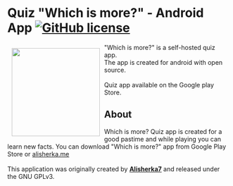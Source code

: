 # Quiz "Which is more?" - Android App <a href="https://github.com/Alisherka7/android_quiz_app/blob/master/LICENSE"><img alt="GitHub license" src="https://img.shields.io/github/license/Alisherka7/android_quiz_app?style=plastic"></a>

<img src="https://user-images.githubusercontent.com/38793933/122106210-7d0ea180-cdce-11eb-9169-f0f2314aca24.png" align="left" width="200" hspace="10" vspace="10">

"Which is more?" is a self-hosted quiz app. <br>
The app is created for android with open source.<br><br>
Quiz app available on the Google play Store.

## About

Which is more? Quiz app is created for a good pastime and while playing you can learn new facts. You can download "Which is more?" app from Google Play Store or <a href="alisherka.me">alisherka.me</a>
<br>
<br>
This application was originally created by <b><a href="alisherka.me">Alisherka7</a></b> and released under the GNU GPLv3. 

